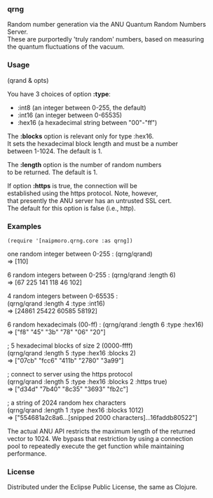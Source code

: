 ### qrng

Random number generation via the ANU Quantum Random Numbers Server.  
These are purportedly 'truly random' numbers, based on measuring  
the quantum fluctuations of the vacuum.

### Usage

(qrand & opts)

You have 3 choices of option **:type**:  
* :int8  (an integer between 0-255, the default)  
* :int16  (an integer between 0-65535)  
* :hex16  (a hexadecimal string between "00"-"ff")  
  
The **:blocks** option is relevant only for type :hex16.  
It sets the hexadecimal block length and must be a number  
between 1-1024. The default is 1.

The **:length** option is the number of random numbers  
to be returned. The default is 1.

If option **:https** is true, the connection will be  
established using the https protocol. Note, however,  
that presently the ANU server has an untrusted SSL cert.  
The default for this option is false (i.e., http).

### Examples

    (require '[naipmoro.qrng.core :as qrng])

one random integer between 0-255  :
    (qrng/qrand)  
    => [110]

6 random integers between 0-255  :
    (qrng/qrand :length 6)  
    => [67 225 141 118 46 102]

4 random integers between 0-65535  :  
    (qrng/qrand :length 4 :type :int16)  
    => [24861 25422 60585 58192]

6 random hexadecimals (00-ff)  : 
    (qrng/qrand :length 6 :type :hex16)  
    => ["f8" "45" "3b" "78" "06" "20"]

; 5 hexadecimal blocks of size 2 (0000-ffff)  
(qrng/qrand :length 5 :type :hex16 :blocks 2)  
=> ["07cb" "fcc6" "411b" "2780" "3a99"]

; connect to server using the https protocol  
(qrng/qrand :length 5 :type :hex16 :blocks 2 :https true)  
=> ["d34d" "7b40" "8c35" "3693" "fb2c"]

; a string of 2024 random hex characters  
(qrng/qrand :length 1 :type :hex16 :blocks 1012)  
=> ["554681a2c8a6...[snipped 2000 characters]...16faddb80522"]

The actual ANU API restricts the maximum length of the returned  
vector to 1024. We bypass that restriction by using a connection  
pool to repeatedly execute the get function while maintaining  
performance.

### License

Distributed under the Eclipse Public License, the same as Clojure.